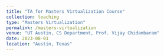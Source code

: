 ```yaml
---
title: "TA for Masters Virtualization Course"
collection: teaching
type: "Masters Virtualization"
permalink: /masters-virtualization
venue: "UT Austin, CS Department, Prof. Vijay Chidambaram"
date: 2023-08-01
location: "Austin, Texas"
---
```


<!-- This is a description of a teaching experience. You can use markdown like any other post.

Heading 1
======

Heading 2
======

Heading 3
====== -->
